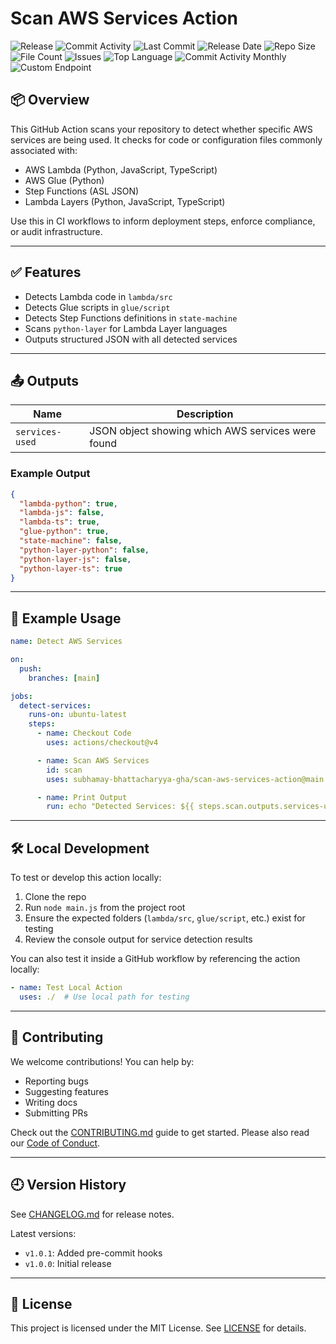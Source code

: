 # Scan AWS Services Action

![Release](https://github.com/subhamay-bhattacharyya-gha/scan-aws-services-action/actions/workflows/release.yaml/badge.svg)&nbsp;![Commit Activity](https://img.shields.io/github/commit-activity/t/subhamay-bhattacharyya-gha/scan-aws-services-action)&nbsp;![Last Commit](https://img.shields.io/github/last-commit/subhamay-bhattacharyya-gha/scan-aws-services-action)&nbsp;![Release Date](https://img.shields.io/github/release-date/subhamay-bhattacharyya-gha/scan-aws-services-action)&nbsp;![Repo Size](https://img.shields.io/github/repo-size/subhamay-bhattacharyya-gha/scan-aws-services-action)&nbsp;![File Count](https://img.shields.io/github/directory-file-count/subhamay-bhattacharyya-gha/scan-aws-services-action)&nbsp;![Issues](https://img.shields.io/github/issues/subhamay-bhattacharyya-gha/scan-aws-services-action)&nbsp;![Top Language](https://img.shields.io/github/languages/top/subhamay-bhattacharyya-gha/scan-aws-services-action)&nbsp;![Commit Activity Monthly](https://img.shields.io/github/commit-activity/m/subhamay-bhattacharyya-gha/scan-aws-services-action)&nbsp;![Custom Endpoint](https://img.shields.io/endpoint?url=https://gist.githubusercontent.com/bsubhamay/b6d056e46abb7865dfe07f867fdbd6a4/raw/scan-aws-services-action.json?)

## 📦 Overview

This GitHub Action scans your repository to detect whether specific AWS services are being used. It checks for code or configuration files commonly associated with:

- AWS Lambda (Python, JavaScript, TypeScript)
- AWS Glue (Python)
- Step Functions (ASL JSON)
- Lambda Layers (Python, JavaScript, TypeScript)

Use this in CI workflows to inform deployment steps, enforce compliance, or audit infrastructure.

---

## ✅ Features

- Detects Lambda code in `lambda/src`
- Detects Glue scripts in `glue/script`
- Detects Step Functions definitions in `state-machine`
- Scans `python-layer` for Lambda Layer languages
- Outputs structured JSON with all detected services

---

## 📤 Outputs

| Name            | Description                                         |
|-----------------|-----------------------------------------------------|
| `services-used` | JSON object showing which AWS services were found   |

### Example Output

```json
{
  "lambda-python": true,
  "lambda-js": false,
  "lambda-ts": true,
  "glue-python": true,
  "state-machine": false,
  "python-layer-python": false,
  "python-layer-js": false,
  "python-layer-ts": true
}
```

---

## 🚀 Example Usage

```yaml
name: Detect AWS Services

on:
  push:
    branches: [main]

jobs:
  detect-services:
    runs-on: ubuntu-latest
    steps:
      - name: Checkout Code
        uses: actions/checkout@v4

      - name: Scan AWS Services
        id: scan
        uses: subhamay-bhattacharyya-gha/scan-aws-services-action@main

      - name: Print Output
        run: echo "Detected Services: ${{ steps.scan.outputs.services-used }}"
```

---

## 🛠 Local Development

To test or develop this action locally:

1. Clone the repo
2. Run `node main.js` from the project root
3. Ensure the expected folders (`lambda/src`, `glue/script`, etc.) exist for testing
4. Review the console output for service detection results

You can also test it inside a GitHub workflow by referencing the action locally:

```yaml
- name: Test Local Action
  uses: ./  # Use local path for testing
```

---

## 🤝 Contributing

We welcome contributions! You can help by:

- Reporting bugs
- Suggesting features
- Writing docs
- Submitting PRs

Check out the [CONTRIBUTING.md](./CONTRIBUTING.md) guide to get started. Please also read our [Code of Conduct](./CODE_OF_CONDUCT.md).

---

## 🕘 Version History

See [CHANGELOG.md](./CHANGELOG.md) for release notes.

Latest versions:

- `v1.0.1`: Added pre-commit hooks
- `v1.0.0`: Initial release

---

## 📄 License

This project is licensed under the MIT License. See [LICENSE](./LICENSE) for details.
